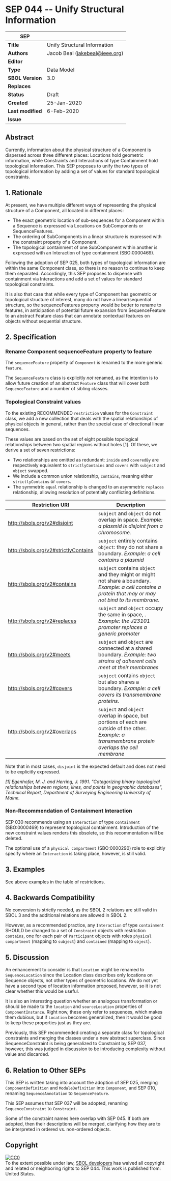 # SEP 044 -- Unify Structural Information

SEP                     | <leave empty>
----------------------|--------------
**Title**                | Unify Structural Information
**Authors**           | Jacob Beal (jakebeal@ieee.org)
**Editor**            | <leave empty>
**Type**               | Data Model
**SBOL Version** | 3.0
**Replaces**        |
**Status**             | Draft
**Created**          | 25-Jan-2020
**Last modified**  | 6-Feb-2020
**Issue**          | 


## Abstract

Currently, information about the physical structure of a Component is dispersed across three different places: Locations hold geometric information, while Constraints and Interactions of type Containment hold topological information. This SEP proposes to unify the two types of topological information by adding a set of values for standard topological constraints.



## 1. Rationale <a name="rationale"></a>

At present, we have multiple different ways of representing the physical structure of a Component, all located in different places:

* The exact geometric location of sub-sequences for a Component within a Sequence is expressed via Locations on SubComponents or SequenceFeatures.
* The ordering of SubComponents in a linear structure is expressed with the constraint property of a Component.
* The topological containment of one SubComponent within another is expressed with an Interaction of type containment (SBO:0000469).

Following the adoption of SEP 025, both types of topological information are within the same Component class, so there is no reason to continue to keep them separated. Accordingly, this SEP proposes to dispense with containment via Interactions and add a set of values for standard topological constraints.

It is also that case that while every type of Component has geometric or topological structure of interest, many do not have a linear/sequential structure, so the sequenceFeatures property would be better to rename to features, in anticipation of potential future expansion from SequenceFeature to an abstract Feature class that can annotate contextual features on objects without sequential structure.

## 2. Specification <a name="specification"></a>

### Rename Component sequenceFeature property to feature

The `sequenceFeature` property of `Component` is renamed to the more generic `feature`.

The `SequenceFeature` class is explicitly *not* renamed, as the intention is to allow future creation of an abstract `Feature` class that will cover both `SequenceFeature` and a number of sibling classes.

### Topological Constraint values

To the existing RECOMMENDED `restriction` values for the `Constraint` class, we add a new collection that deals with the spatial relationships of physical objects in general, rather than the special case of directional linear sequences.

These values are based on the set of eight possible topological relationships between two spatial regions without holes [1].
Of these, we derive a set of seven restrictions:

* Two relationships are omitted as redundant: `inside` and `coveredBy` are respectively equivalent to `strictlyContains` and `covers` with `subject` and `object` swapped.
* We include a common union relationship, `contains`, meaning either `strictlyContains` or `covers`.
* The symmetric `equal` relationship is changed to an asymmetric `replaces` relationship, allowing resolution of potentially conflicting definitions.



Restriction URI       | Description
----------------------|--------------http://sbols.org/v2#disjoint      | `subject` and `object` do not overlap in space.  *Example: a plasmid is disjoint from a chromosome.*
http://sbols.org/v2#strictlyContains      | `subject` entirely contains `object`: they do not share a boundary.  *Example: a cell contains a plasmid*
http://sbols.org/v2#contains      | `subject` contains `object` and they might or might not share a boundary.  *Example: a cell contains a protein that may or may not bind to its membrane.*
http://sbols.org/v2#replaces      | `subject` and `object` occupy the same in space, . *Example: the J23101 promoter replaces a generic promoter*
http://sbols.org/v2#meets      | `subject` and `object` are connected at a shared boundary. *Example: two strains of adherent cells meet at their membranes*
http://sbols.org/v2#covers      | `subject` contains `object` but also shares a boundary. *Example: a cell covers its transmembrane proteins.*
http://sbols.org/v2#overlaps      | `subject` and `object` overlap in space, but portions of each are outside of the other. *Example: a transmembrane protein overlaps the cell membrane*

Note that in most cases, `disjoint` is the expected default and does not need to be explicitly expressed.

*[1] Egenhofer, M. J. and Herring, J. 1991. "Categorizing binary topological relationships between regions, lines, and points in geographic databases", Technical Report, Department of Surveying Engineering University of Maine.*

### Non-Recommendation of Containment Interaction

SEP 030 recommends using an `Interaction` of type `containment` (SBO:0000469) to represent topological containment. Introduction of the new constraint values renders this obsolete, so this recommentation will be deleted.

The optional use of a `physical compartment` (SBO:0000290) role to explicitly specify where an `Interaction` is taking place, however, is still valid.


## 3. Examples <a name='example'></a>

See above examples in the table of restrictions. 

## 4. Backwards Compatibility <a name='compatibility'></a>

No conversion is strictly needed, as the SBOL 2 relations are still valid in SBOL 3 and the additional relations are allowed in SBOL 2.

However, as a recommended practice, any `Interaction` of type `containment` SHOULD be changed to a set of  `Constraint` objects with restriction `contains`, one for each pair of `Participant` objects with roles `physical compartment` (mapping to `subject`) and `contained` (mapping to `object`).



## 5. Discussion <a name='discussion'></a>

An enhancement to consider is that `Location` might be renamed to `SequenceLocation` since the Location class describes only locations on Sequence objects, not other types of geometric locations.  We do not yet have a second type of location information proposed, however, so it is not clear whether this would be useful.

It is also an interesting question whether an analogous transformation or should be made to the `location` and `sourceLocation` properties of `ComponentInstance`.  Right now, these only refer to sequences, which makes them dubious, but if `Location` becomes generalized, then it would be good to keep these properties just as they are.

Previously, this SEP recommended creating a separate class for topological constraints and merging the classes under a new abstract superclass. Since SequenceConstraint is being generalized to Constraint by SEP 037, however, this was judged in discussion to be introducing complexity without value and discarded.

## 6. Relation to Other SEPs <a name="seps"></a>

This SEP is written taking into account the adoption of SEP 025, merging `ComponentDefinition` and `ModuleDefinition` into `Component`, and SEP 010, renaming `SequenceAnnotation` to `SequenceFeature`.

This SEP assumes that SEP 037 will be adopted, renaming `SequenceConstraint` to `Constraint`.

Some of the constraint names here overlap with SEP 045. If both are adopted, then their descriptions will be merged, clarifying how they are to be interpreted in ordered vs. non-ordered objects.

## Copyright <a name='copyright'></a>

<p xmlns:dct="http://purl.org/dc/terms/" xmlns:vcard="http://www.w3.org/2001/vcard-rdf/3.0#">
  <a rel="license"
     href="http://creativecommons.org/publicdomain/zero/1.0/">
    <img src="http://i.creativecommons.org/p/zero/1.0/88x31.png" style="border-style: none;" alt="CC0" />
  </a>
  <br />
  To the extent possible under law,
  <a rel="dct:publisher"
     href="sbolstandard.org">
    <span property="dct:title">SBOL developers</span></a>
  has waived all copyright and related or neighboring rights to
  <span property="dct:title">SEP 044</span>.
This work is published from:
<span property="vcard:Country" datatype="dct:ISO3166"
      content="US" about="sbolstandard.org">
  United States</span>.
</p>

